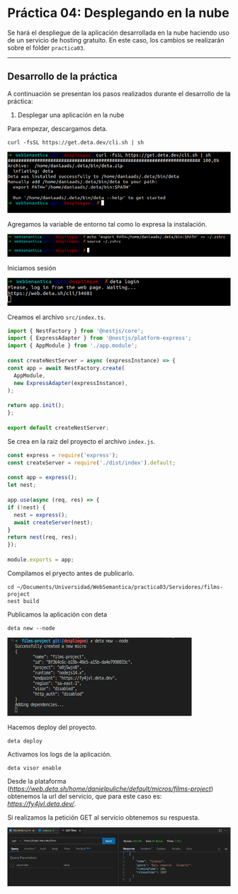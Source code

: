 # Práctica 04: Desplegando en la nube

Se hará el despliegue de la aplicación desarrollada en la nube haciendo uso de un servicio de hosting gratuito. En este caso, los cambios se realizarán sobre el folder `practica03`.

---

## Desarrollo de la práctica

A continuación se presentan los pasos realizados durante el desarrollo de la práctica:

1. Desplegar una aplicación en la nube

  Para empezar, descargamos deta.

    curl -fsSL https://get.deta.dev/cli.sh | sh

  ![Instalación Deta](/practica04/images/detaInstall.png)

  Agregamos la variable de entorno tal como lo expresa la instalación. 

  ![Agregar variable de entorno](/practica04/images/path.png)

  Iniciamos sesión

  ![Inicio de sesión](/practica04/images/detaLogin.png)

  Creamos el archivo `src/index.ts`.

  ```typescript
  import { NestFactory } from '@nestjs/core';
  import { ExpressAdapter } from '@nestjs/platform-express';
  import { AppModule } from './app.module';

  const createNestServer = async (expressInstance) => {
  const app = await NestFactory.create(
    AppModule,
    new ExpressAdapter(expressInstance),
  );

  return app.init();
  };

  export default createNestServer;
  ```

  Se crea en la raiz del proyecto el archivo `index.js`.

  ```ts
  const express = require('express');
  const createServer = require('./dist/index').default;

  const app = express();
  let nest;

  app.use(async (req, res) => {
  if (!nest) {
    nest = express();
    await createServer(nest);
  }
  return nest(req, res);
  });

  module.exports = app;
  ```

  Compilamos el pryecto antes de publicarlo.

    cd ~/Documents/Universidad/WebSemantica/practica03/Servidores/films-project 
    nest build

  Publicamos la aplicación con deta

    deta new --node
  
  ![Deta New](/practica04/images/detaNew.png)

  Hacemos deploy del proyecto.

    deta deploy
  
  Activamos los logs de la aplicación.

    deta visor enable

  Desde la plataforma (*https://web.deta.sh/home/danielpuliche/default/micros/films-project*) obtenemos la url del servicio, que para este caso es: *https://fy4jvl.deta.dev/*.

  Si realizamos la petición GET al servicio obtenemos su respuesta.

  ![Petición GET](/practica04/images/getRequest.png)